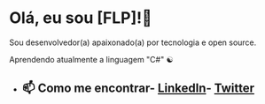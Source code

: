 # Olá, eu sou [FLP]!👋 
Sou desenvolvedor(a) apaixonado(a) por tecnologia e open source. 

Aprendendo atualmente a linguagem "C#" ☯️
-  ## 📫 Como me encontrar- [LinkedIn](link-do-linkedin)- [Twitter](link-do-twitter)

